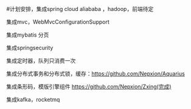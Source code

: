 #计划安排，集成spring cloud aliababa ，hadoop，前端待定

集成mvc，WebMvcConfigurationSupport


集成mybatis
    分页

集成springsecurity

集成定时器，队列只消费一次

集成分布式事务和分布式锁，缓存：https://github.com/Nepxion/Aquarius

集成条形码，模版引擎组件 https://github.com/Nepxion/Zxing(完成)

集成kafka，rocketmq


